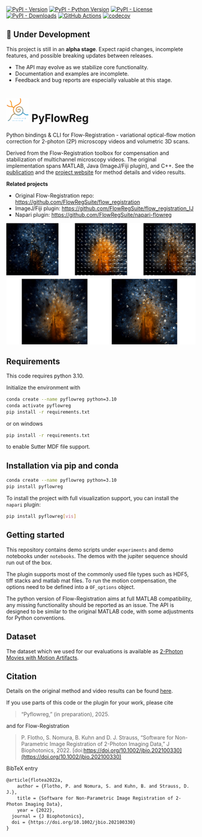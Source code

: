 [![PyPI - Version](https://img.shields.io/pypi/v/pyflowreg)](https://pypi.org/project/pyflowreg/)
[![PyPI - Python Version](https://img.shields.io/pypi/pyversions/pyflowreg)](https://pypi.org/project/pyflowreg/)
[![PyPI - License](https://img.shields.io/pypi/l/pyflowreg)](LICENSE)
[![PyPI - Downloads](https://img.shields.io/pypi/dm/pyflowreg)](https://pypistats.org/packages/pyflowreg)
[![GitHub Actions](https://github.com/FlowRegSuite/pyflowreg/actions/workflows/pypi-release.yml/badge.svg)](https://github.com/FlowRegSuite/pyflowreg/actions/workflows/pypi-release.yml)
[![codecov](https://codecov.io/gh/FlowRegSuite/pyflowreg/branch/main/graph/badge.svg)](https://codecov.io/gh/FlowRegSuite/pyflowreg)

## 🚧 Under Development

This project is still in an **alpha stage**. Expect rapid changes, incomplete features, and possible breaking updates between releases. 

- The API may evolve as we stabilize core functionality.  
- Documentation and examples are incomplete.  
- Feedback and bug reports are especially valuable at this stage.  

# <img src="img/flowreglogo.png" alt="FlowReg logo" height="64"> PyFlowReg

Python bindings & CLI for Flow-Registration - variational optical-flow motion correction for 2-photon (2P) microscopy videos and volumetric 3D scans.

Derived from the Flow-Registration toolbox for compensation and stabilization of multichannel microscopy videos. The original implementation spans MATLAB, Java (ImageJ/Fiji plugin), and C++. See the [publication](https://doi.org/10.1002/jbio.202100330) and the [project website](https://www.snnu.uni-saarland.de/flow-registration/) for method details and video results.

**Related projects**
- Original Flow-Registration repo: https://github.com/FlowRegSuite/flow_registration
- ImageJ/Fiji plugin: https://github.com/FlowRegSuite/flow_registration_IJ
- Napari plugin: https://github.com/FlowRegSuite/napari-flowreg


![Fig1](img/bg.jpg)


## Requirements

This code requires python 3.10. 

Initialize the environment with

```bash
conda create --name pyflowreg python=3.10
conda activate pyflowreg
pip install -r requirements.txt
```

or on windows

```bash
pip install -r requirements.txt
```

to enable Sutter MDF file support.


## Installation via pip and conda

```bash
conda create --name pyflowreg python=3.10
pip install pyflowreg
```

To install the project with full visualization support, you can install the `napari` plugin:

```bash
pip install pyflowreg[vis]
```

## Getting started

This repository contains demo scripts under ```experiments``` and 
demo notebooks under ```notebooks```. The demos with the jupiter sequence should run out of the box.

The plugin supports most of the commonly used file types such as HDF5, tiff stacks and matlab mat files. To run the motion compensation, the options need to be defined into a ```OF_options``` object.

The python version of Flow-Registration aims at full MATLAB compatibility, any missing functionality should be reported as an issue. The API is designed to be similar to the original MATLAB code, with some adjustments for Python conventions.


## Dataset

The dataset which we used for our evaluations is available as [2-Photon Movies with Motion Artifacts](https://drive.google.com/drive/folders/1fPdzQo5SiA-62k4eHF0ZaKJDt1vmTVed?usp=sharing).

## Citation

Details on the original method and video results can be found [here](https://www.snnu.uni-saarland.de/flow-registration/).

If you use parts of this code or the plugin for your work, please cite

> “Pyflowreg,” (in preparation), 2025.


and for Flow-Registration

> P. Flotho, S. Nomura, B. Kuhn and D. J. Strauss, “Software for Non-Parametric Image Registration of 2-Photon Imaging Data,” J Biophotonics, 2022. [doi:https://doi.org/10.1002/jbio.202100330](https://doi.org/10.1002/jbio.202100330)

BibTeX entry
```
@article{flotea2022a,
    author = {Flotho, P. and Nomura, S. and Kuhn, B. and Strauss, D. J.},
    title = {Software for Non-Parametric Image Registration of 2-Photon Imaging Data},
    year = {2022},
  journal = {J Biophotonics},
  doi = {https://doi.org/10.1002/jbio.202100330}
}
```

